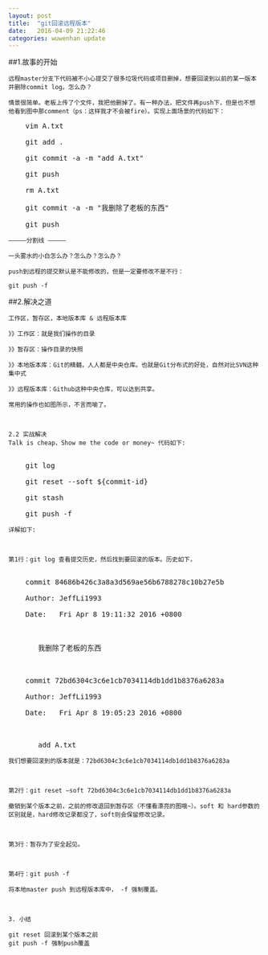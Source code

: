 ```yaml
---
layout: post
title:  "git回滚远程版本"
date:   2016-04-09 21:22:46
categories: wuwenhan update
---
```


##1.故事的开始

	远程master分支下代码被不小心提交了很多垃圾代码或项目删掉，想要回滚到以前的某一版本并删除commit log。怎么办？

	情景很简单。老板上传了个文件，我把他删掉了。有一种办法，把文件再push下，但是也不想他看到图中那comment（ps：这样我才不会被fire）。实现上面场景的代码如下：
<pre>
	vim A.txt

	git add .

	git commit -a -m "add A.txt"

	git push

	rm A.txt

	git commit -a -m "我删除了老板的东西"

	git push
</pre>
	————–分割线 ————–

	一头雾水的小白怎么办？怎么办？怎么办？

	push到远程的提交默认是不能修改的，但是一定要修改不是不行：

	git push -f

 

##2.解决之道

	工作区，暂存区，本地版本库 & 远程版本库

	》》工作区：就是我们操作的目录

	》》暂存区：操作目录的快照

	》》本地版本库：Git的精髓，人人都是中央仓库。也就是Git分布式的好处，自然对比SVN这种集中式

	》》远程版本库：Github这种中央仓库，可以达到共享。

	常用的操作也如图所示，不言而喻了。

	 

	2.2 实战解决
	Talk is cheap，Show me the code or money~ 代码如下:
<pre>

	git log

	git reset --soft ${commit-id}

	git stash

	git push -f
</pre>

	详解如下:

	 

	第1行：git log 查看提交历史，然后找到要回滚的版本。历史如下，
<pre>

	commit 84686b426c3a8a3d569ae56b6788278c10b27e5b

	Author: JeffLi1993 <qiangqiangli1993@gmail .com>

	Date:   Fri Apr 8 19:11:32 2016 +0800



	   我删除了老板的东西



	commit 72bd6304c3c6e1cb7034114db1dd1b8376a6283a

	Author: JeffLi1993 <qiangqiangli1993@gmail .com>

	Date:   Fri Apr 8 19:05:23 2016 +0800



	   add A.txt
</pre>	   

	我们想要回滚到的版本就是：72bd6304c3c6e1cb7034114db1dd1b8376a6283a

	 

	第2行：git reset –soft 72bd6304c3c6e1cb7034114db1dd1b8376a6283a

	撤销到某个版本之前，之前的修改退回到暂存区（不懂看漂亮的图哦~）。soft 和 hard参数的区别就是，hard修改记录都没了，soft则会保留修改记录。

	 

	第3行：暂存为了安全起见。

	 

	第4行：git push -f

	将本地master push 到远程版本库中， -f 强制覆盖。

	 

	3. 小结

	git reset 回滚到某个版本之前
	git push -f 强制push覆盖
